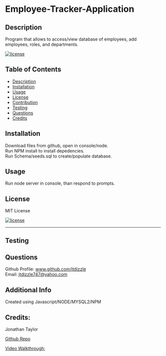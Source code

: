 # Employee-Tracker-Application

  ## Description

  Program that allows to access/view database of employees, add employees, roles, and departments.
  
  
  [![license](https://img.shields.io/badge/license-MITLicense-blue)](https://shields.io)
  
  ## Table of Contents 
  
  
  - [Description](#description)
  - [Installation](#installation)
  - [Usage](#usage)
  - [License](#license)
  - [Contribution](#contribution)
  - [Testing](#testing)
  - [Questions](#questions)
  - [Credits](#credits)
  
  
  ## Installation  
  Download files from github, open in console/node.  
   Run NPM install to install depedencies.  
   Run Schema/seeds.sql to create/populate database.
  
  ## Usage
  Run node server in console, than respond to prompts.




  ## License
  MIT License

 [![license](https://img.shields.io/badge/license-MITLicense-blue)](https://shields.io)


  ---
  
  

  ## Testing
  

  ## Questions
  Github Profile: www.github.com/jtdizzle  
  Email: jtdizzle747@yahoo.com

 
  ## Additional Info
  Created using Javascript/NODE/MYSQL2/NPM

  ## Credits:

  Jonathan Taylor

  [Github Repo](https://github.com/jtdizzle/Employee-Tracker "Github Repo")  
  

  [Video Walkthrough](https://watch.screencastify.com/v/iaIlaiPR2Urp71jnfrmv "Video walkthrough");
